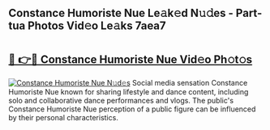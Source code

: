 ## Constance Humoriste Nue Le𝚊k𝚎d N𝚞𝚍es - Part-tua Photos Vid𝚎o Le𝚊ks 7aea7

# <h2><a href="http://fb7o2mk.evod.top/?m=Constance+Humoriste+Nue">🔗 👉🔴 Constance Humoriste Nue Vid𝚎o Ph𝚘t𝚘s</a></h2>

[![Constance Humoriste Nue N𝚞d𝚎s](https://i.imgur.com/8V9OHl7.gif)](http://fb7o2mk.evod.top/?m=Constance+Humoriste+Nue)
Social media sensation Constance Humoriste Nue known for sharing lifestyle and dance content, including solo and collaborative dance performances and vlogs. The public's Constance Humoriste Nue perception of a public figure can be influenced by their personal characteristics. 

